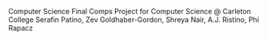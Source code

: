 Computer Science Final Comps Project for Computer Science @ Carleton College
Serafin Patino, Zev Goldhaber-Gordon, Shreya Nair, A.J. Ristino, Phi Rapacz
